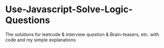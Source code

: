 # Use-Javascript-Solve-Logic-Questions
The solutions for leetcode &amp; interview question &amp; Brain-teasers, etc. with code and my simple explanations
